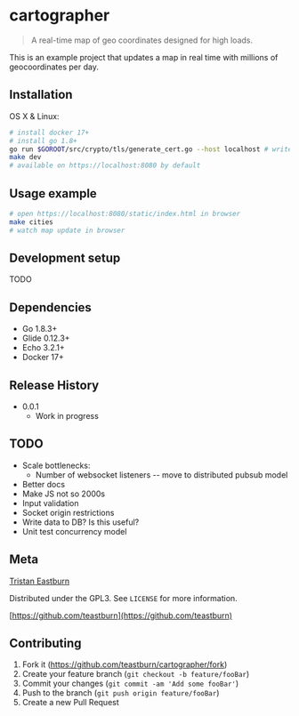 # cartographer
> A real-time map of geo coordinates designed for high loads.

This is an example project that updates a map in real time with millions of geocoordinates per day.

## Installation

OS X & Linux:

```sh
# install docker 17+
# install go 1.8+
go run $GOROOT/src/crypto/tls/generate_cert.go --host localhost # writes cert.pem, key.pem
make dev
# available on https://localhost:8080 by default
```

## Usage example

```sh
# open https://localhost:8080/static/index.html in browser
make cities
# watch map update in browser
```

## Development setup

TODO

## Dependencies

* Go 1.8.3+
* Glide 0.12.3+
* Echo 3.2.1+
* Docker 17+

## Release History

* 0.0.1
    * Work in progress

## TODO

* Scale bottlenecks:
  * Number of websocket listeners -- move to distributed pubsub model
* Better docs
* Make JS not so 2000s
* Input validation
* Socket origin restrictions
* Write data to DB? Is this useful?
* Unit test concurrency model

## Meta

[Tristan Eastburn](https://www.linkedin.com/in/teastburn/)

Distributed under the GPL3. See ``LICENSE`` for more information.

[https://github.com/teastburn](https://github.com/teastburn)

## Contributing

1. Fork it (<https://github.com/teastburn/cartographer/fork>)
2. Create your feature branch (`git checkout -b feature/fooBar`)
3. Commit your changes (`git commit -am 'Add some fooBar'`)
4. Push to the branch (`git push origin feature/fooBar`)
5. Create a new Pull Request

<!-- Markdown link & img dfn's -->
[npm-image]: https://img.shields.io/npm/v/datadog-metrics.svg?style=flat-square
[npm-url]: https://npmjs.org/package/datadog-metrics
[npm-downloads]: https://img.shields.io/npm/dm/datadog-metrics.svg?style=flat-square
[travis-image]: https://img.shields.io/travis/dbader/node-datadog-metrics/master.svg?style=flat-square
[travis-url]: https://travis-ci.org/dbader/node-datadog-metrics
[wiki]: https://github.com/yourname/yourproject/wiki
